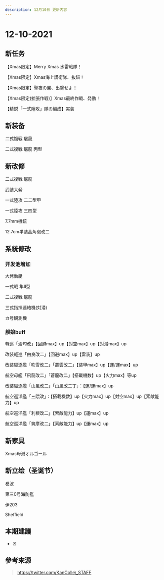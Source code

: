 ```yaml
---
description: 12月10日 更新内容
---
```


# 12-10-2021

## 新任务

【Xmas限定】Merry Xmas 水雷戦隊！

【Xmas限定】Xmas海上護衛隊、抜錨！

【Xmas限定】聖夜の翼、出撃せよ！

【Xmas限定(拡張作戦)】Xmas最終作戦、発動！

【精鋭「一式陸攻」隊の編成】実装

## 新装备

二式複戦 屠龍

二式複戦 屠龍 丙型

## 新改修

二式複戦 屠龍

武装大発

一式陸攻 二二型甲

一式陸攻 三四型

7.7mm機銃

12.7cm単装高角砲改二

## 系統修改

### 开发池增加

大発動艇

一式戦 隼II型

二式複戦 屠龍

三式指揮連絡機(対潜)

カ号観測機

### 舰娘buff

軽巡「酒匂改」【回避max】up【対空max】up【対潜max】up

改装軽巡「由良改二」【回避max】up【雷装】up

改装駆逐艦「吹雪改二」「叢雲改二」【装甲max】up【運/運max】up

航空母艦「飛龍改二」「蒼龍改二」【搭載機数】up【火力max】等up

改装駆逐艦「山風改二」「山風改二丁」：【運/運max】up

航空巡洋艦「三隈改」：【搭載機数】up【火力max】up【対空max】up【索敵能力】up

航空巡洋艦「利根改二」【索敵能力】up【運max】up

航空巡洋艦「筑摩改二」【索敵能力】up【運max】up

## 新家具

Xmas母港オルゴール

## 新立绘（圣诞节）

巻波

第三0号海防艦

伊203

Sheffield


## 本期建議

* [x] 

## 參考來源

> https://twitter.com/KanColle\_STAFF
>
